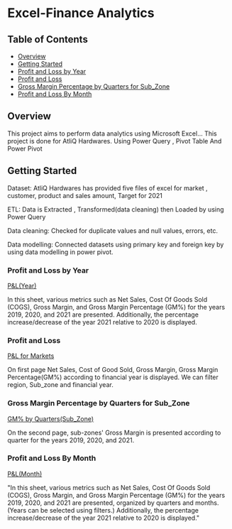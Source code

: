# Excel-Finance Analytics


## Table of Contents

- [Overview](#overview)
- [Getting Started](#getting-started)
- [Profit and Loss by Year](#Profit-and-Loss-by-Year)
- [Profit and Loss](#Profit-and-Loss)
- [Gross Margin Percentage by Quarters for Sub_Zone](#Gross-Margin-Percentage-by-Quarters-for-Sub_Zone)
- [Profit and Loss By Month](#Profit-and-Loss-By-Month)


## Overview

This project aims to perform data analytics using Microsoft Excel...
This project is done for AtliQ Hardwares. Using Power Query , Pivot Table And Power Pivot


## Getting Started

Dataset: AtliQ Hardwares has provided five files of excel for market , customer, product and sales amount, Target for 2021

ETL: Data is Extracted , Transformed(data cleaning) then Loaded by using Power Query

Data cleaning: Checked for duplicate values and null values, errors, etc.

Data modelling: Connected datasets using primary key and foreign key by using data modelling in power pivot.

### Profit and Loss by Year

[P&L(Year)](https://github.com/manishajadhav1004/Finance-Analytics/blob/main/P%26L(Year).pdf)

In this sheet, various metrics such as Net Sales, Cost Of Goods Sold (COGS), Gross Margin, and Gross Margin Percentage (GM%) for the years 2019, 2020, and 2021 are presented. Additionally, the percentage increase/decrease of the year 2021 relative to 2020 is displayed.
### Profit and Loss
[P&L for Markets](https://github.com/manishajadhav1004/Finance-Analytics/blob/main/P%26L_and%20GM%25_by_quarters.pdf)

On first page Net Sales, Cost of Good Sold, Gross Margin, Gross Margin Percentage(GM%) according to financial year is displayed. We can filter region, Sub_zone and financial year.


### Gross Margin Percentage by Quarters for Sub_Zone

[GM% by Quarters(Sub_Zone)](https://github.com/manishajadhav1004/Finance-Analytics/blob/main/P%26L_and%20GM%25_by_quarters.pdf)

On the second page, sub-zones' Gross Margin is presented according to quarter for the years 2019, 2020, and 2021.

### Profit and Loss By Month

[P&L(Month)](https://github.com/manishajadhav1004/Finance-Analytics/blob/main/p%26L(month).pdf)


"In this sheet, various metrics such as Net Sales, Cost Of Goods Sold (COGS), Gross Margin, and Gross Margin Percentage (GM%) for the years 2019, 2020, and 2021 are presented, organized by quarters and months. (Years can be selected using filters.) Additionally, the percentage increase/decrease of the year 2021 relative to 2020 is displayed."















